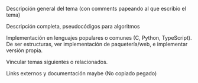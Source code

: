 Descripción general del tema (con comments papeando al que escribio el tema)

Descripción completa, pseudocódigos para algoritmos

Implementación en lenguajes populares o comunes (C, Python, TypeScript). De ser estructuras, ver implementación de paquetería/web, e implementar versión propia.

Vincular temas siguientes o relacionados.

Links externos y documentación maybe (No copiado pegado)